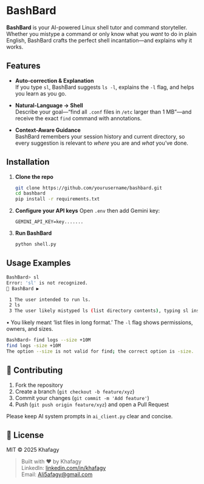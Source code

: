 

# BashBard

**BashBard** is your AI-powered Linux shell tutor and command storyteller. Whether you mistype a command or only know what you _want_ to do in plain English, BashBard crafts the perfect shell incantation—and explains why it works.



## Features

- **Auto-correction & Explanation**  
  If you type `sl`, BashBard suggests `ls -l`, explains the `-l` flag, and helps you learn as you go.

- **Natural-Language → Shell**  
  Describe your goal—“find all `.conf` files in `/etc` larger than 1 MB”—and receive the exact `find` command with annotations.

- **Context-Aware Guidance**  
  BashBard remembers your session history and current directory, so every suggestion is relevant to _where_ you are and _what_ you’ve done.




## Installation

1. **Clone the repo**  
   ```bash
   git clone https://github.com/yourusername/bashbard.git
   cd bashbard
   pip install -r requirements.txt

2. **Configure your API keys**
   Open `.env` then add Gemini key:

   ```dotenv
   GEMINI_API_KEY=key.......
   ```

4. **Run BashBard**

   ```bash
   python shell.py
   ```



##  Usage Examples

````bash
BashBard> sl
Error: 'sl' is not recognized.
🤖 BashBard ▶️

 1 The user intended to run ls.
 2 ls
 3 The user likely mistyped ls (list directory contents), typing sl instead.
````

• You likely meant ‘list files in long format.’ The `-l` flag shows permissions, owners, and sizes.
```bash
BashBard> find logs --size +10M
find logs -size +10M
The option --size is not valid for find; the correct option is -size.
```



## 🤝 Contributing

1. Fork the repository  
2. Create a branch (`git checkout -b feature/xyz`)  
3. Commit your changes (`git commit -m 'Add feature'`)  
4. Push (`git push origin feature/xyz`) and open a Pull Request

Please keep AI system prompts in `ai_client.py` clear and concise.



## 📄 License

MIT © 2025 Khafagy



> Built with ❤️ by Khafagy  
> LinkedIn: [linkedin.com/in/khafagy](https://linkedin.com/in/khafagy)  
> Email: Ali5afagy@gmail.com  

